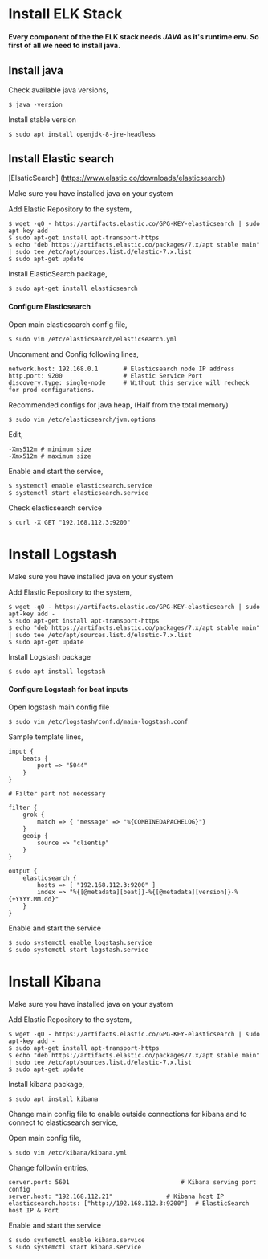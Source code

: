 

# Install ELK Stack

#### Every component of the the ELK stack needs *JAVA* as it's runtime env. So first of all we need to install java.

## Install java

Check available java versions, 

``` $ java -version ```

Install stable version 

``` $ sudo apt install openjdk-8-jre-headless ```

## Install Elastic search
[ElsaticSearch] (https://www.elastic.co/downloads/elasticsearch)

Make sure you have installed java on your system

Add Elastic Repository to the system,
```
$ wget -qO - https://artifacts.elastic.co/GPG-KEY-elasticsearch | sudo apt-key add -
$ sudo apt-get install apt-transport-https
$ echo "deb https://artifacts.elastic.co/packages/7.x/apt stable main" | sudo tee /etc/apt/sources.list.d/elastic-7.x.list
$ sudo apt-get update
```
Install ElasticSearch package,
```
$ sudo apt-get install elasticsearch
```

#### Configure Elasticsearch

Open main elasticsearch config file,

```$ sudo vim /etc/elasticsearch/elasticsearch.yml```

Uncomment and Config following lines,
```
network.host: 192.168.0.1       # Elasticsearch node IP address
http.port: 9200                 # Elastic Service Port	
discovery.type: single-node     # Without this service will recheck for prod configurations.
```

Recommended configs for java heap, (Half from the total memory)
```
$ sudo vim /etc/elasticsearch/jvm.options
```
Edit,
```
-Xms512m # minimum size
-Xmx512m # maximum size
```

Enable and start the service,
```
$ systemctl enable elasticsearch.service
$ systemctl start elasticsearch.service
```

Check elasticsearch service 
```
$ curl -X GET "192.168.112.3:9200"
```

# Install Logstash

Make sure you have installed java on your system

Add Elastic Repository to the system,

```
$ wget -qO - https://artifacts.elastic.co/GPG-KEY-elasticsearch | sudo apt-key add -
$ sudo apt-get install apt-transport-https
$ echo "deb https://artifacts.elastic.co/packages/7.x/apt stable main" | sudo tee /etc/apt/sources.list.d/elastic-7.x.list
$ sudo apt-get update
```

Install Logstash package
```
$ sudo apt install logstash
```

#### Configure Logstash for beat inputs

Open logstash main config file
```
$ sudo vim /etc/logstash/conf.d/main-logstash.conf
```

Sample template lines,

```
input {
    beats {
        port => "5044"
    }
}

# Filter part not necessary

filter {
    grok {
        match => { "message" => "%{COMBINEDAPACHELOG}"}
    }
    geoip {
        source => "clientip"
    }
}

output {
    elasticsearch {
        hosts => [ "192.168.112.3:9200" ]
        index => "%{[@metadata][beat]}-%{[@metadata][version]}-%{+YYYY.MM.dd}"
    }
}
```

Enable and start the service
```
$ sudo systemctl enable logstash.service
$ sudo systemctl start logstash.service
```


# Install Kibana

Make sure you have installed java on your system

Add Elastic Repository to the system,

```
$ wget -qO - https://artifacts.elastic.co/GPG-KEY-elasticsearch | sudo apt-key add -
$ sudo apt-get install apt-transport-https
$ echo "deb https://artifacts.elastic.co/packages/7.x/apt stable main" | sudo tee /etc/apt/sources.list.d/elastic-7.x.list
$ sudo apt-get update
```
Install kibana package,
```
$ sudo apt install kibana
```

Change main config file to enable outside connections for kibana and to connect to elasticsearch service,

Open main config file,
```
$ sudo vim /etc/kibana/kibana.yml
```
Change followin entries,
```
server.port: 5601                        		# Kibana serving port config
server.host: "192.168.112.21"				# Kibana host IP
elasticsearch.hosts: ["http://192.168.112.3:9200"]	# ElasticSearch host IP & Port
```

Enable and start the service
```
$ sudo systemctl enable kibana.service
$ sudo systemctl start kibana.service
```
